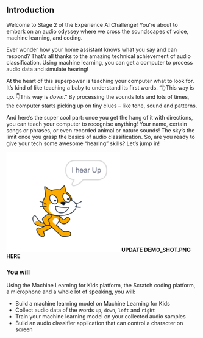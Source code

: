 ## Introduction
Welcome to Stage 2 of the Experience AI Challenge! You're about to embark on an audio odyssey where we cross the soundscapes of voice, machine learning, and coding.

Ever wonder how your home assistant knows what you say and can respond? That’s all thanks to the amazing technical achievement of audio classification. Using machine learning, you can get a computer to process audio data and simulate hearing!

At the heart of this superpower is teaching your computer what to look for. It’s kind of like teaching a baby to understand its first words. “👆This way is *up*. 👇This way is *down*.” By processing the sounds lots and lots of times, the computer starts picking up on tiny clues – like tone, sound and patterns.

And here’s the super cool part: once you get the hang of it with directions, you can teach your computer to recognise anything! Your name, certain songs or phrases, or even recorded animal or nature sounds! The sky’s the limit once you grasp the basics of audio classification. So, are you ready to give your tech some awesome “hearing” skills? Let’s jump in!


![Image showing a cat standing in front of a hotdog saying the confidence score of a machine learning model that it is indeed a hotdog](images/demo_shot.png) **UPDATE DEMO_SHOT.PNG HERE**


### You will

Using the Machine Learning for Kids platform, the Scratch coding platform, a microphone and a whole lot of speaking, you will:
  + Build a machine learning model on Machine Learning for Kids
  + Collect audio data of the words `up`, `down`, `left` and `right`
  + Train your machine learning model on your collected audio samples
  + Build an audio classifier application that can control a character on screen 
